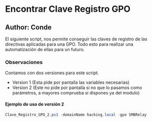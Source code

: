 # Encontrar Clave Registro GPO
## Author: Conde 

El siguiente script, nos permite conseguir las claves de registro de las directivas aplicadas para 
una GPO. Todo esto para realizar una automatización de ellas para un futuro. 

### Observaciones
Contamos con dos versiones para este script. 
- Version 1 (Esta pide por pantalla las variables necesarias)
- Version 2 (Este no pide por pantalla si no que lo pasamos como parámetros, a mayores comprueba si dispones ya del modulo)

#### Ejemplo de uso de versión 2 
```powershell 
Clave_Registro_GPO_2.ps1 -domainName hacking.local -gpo SMBRelay
```
